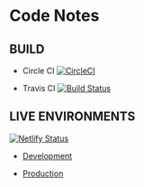 # Code Notes

## BUILD
* Circle CI [![CircleCI](https://circleci.com/gh/mariobrusarosco/code-notes/tree/master.svg?style=svg)](https://circleci.com/gh/mariobrusarosco/code-notes/tree/master)

* Travis CI [![Build Status](https://travis-ci.org/mariobrusarosco/code-notes.svg?branch=master)](https://travis-ci.org/mariobrusarosco/code-notes)

## LIVE ENVIRONMENTS
[![Netlify Status](https://api.netlify.com/api/v1/badges/eea52753-1db6-4bcf-af0f-6a44e8d1ef13/deploy-status)](https://app.netlify.com/sites/app-code-notes/deploys)

* [Development](https://dev-code-notes.herokuapp.com)

* [Production](https://prod-code-notes.herokuapp.com)
